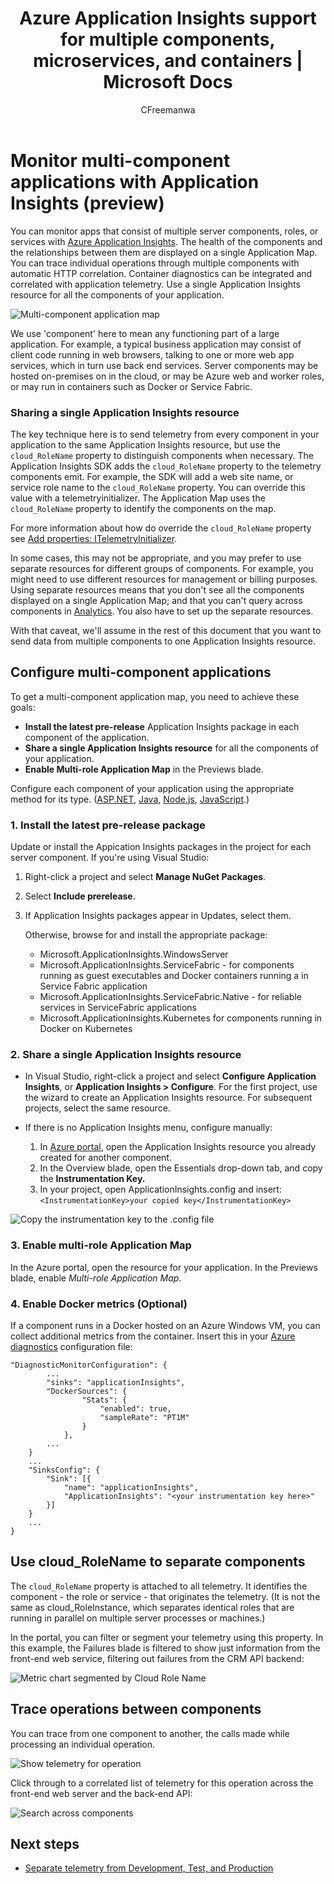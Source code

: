 ﻿---
title: Azure Application Insights support for multiple components, microservices, and containers | Microsoft Docs
description: Monitoring apps that consist of multiple components or roles for performance and usage.
services: application-insights
documentationcenter: ''
author: CFreemanwa
manager: carmonm

ms.service: application-insights
ms.workload: tbd
ms.tgt_pltfrm: ibiza
ms.devlang: na
ms.topic: article
ms.date: 05/17/2017
ms.author: bwren

---
# Monitor multi-component applications with Application Insights (preview)

You can monitor apps that consist of multiple server components, roles, or services with [Azure Application Insights](app-insights-overview.md). The health of the components and the relationships between them are displayed on a single Application Map. You can trace individual operations through multiple components with automatic HTTP correlation. Container diagnostics can be integrated and correlated with application telemetry. Use a single Application Insights resource for all the components of your application. 

![Multi-component application map](./media/app-insights-monitor-multi-role-apps/app-map.png)

We use 'component' here to mean any functioning part of a large application. For example, a typical business application may consist of client code running in web browsers, talking to one or more web app services, which in turn use back end services. Server components may be hosted on-premises on in the cloud, or may be Azure web and worker roles, or may run in containers such as Docker or Service Fabric. 

### Sharing a single Application Insights resource 

The key technique here is to send telemetry from every component in your application to the same Application Insights resource, but use the `cloud_RoleName` property to distinguish components when necessary. The Application Insights SDK adds the `cloud_RoleName` property to the telemetry components emit. For example, the SDK will add a web site name, or service role name to the `cloud_RoleName` property. You can override this value with a telemetryinitializer. The Application Map uses the `cloud_RoleName` property to identify the components on the map.

For more information about how do override the `cloud_RoleName` property see [Add properties: ITelemetryInitializer](app-insights-api-filtering-sampling.md#add-properties-itelemetryinitializer).  

In some cases, this may not be appropriate, and you may prefer to use separate resources for different groups of components. For example, you might need to use different resources for management or billing purposes. Using separate resources means that you don't see all the components displayed on a single Application Map; and that you can't query across components in [Analytics](app-insights-analytics.md). You also have to set up the separate resources.

With that caveat, we'll assume in the rest of this document that you want to send data from multiple components to one Application Insights resource.

## Configure multi-component applications

To get a multi-component application map, you need to achieve these goals:

* **Install the latest pre-release** Application Insights package in each component of the application. 
* **Share a single Application Insights resource** for all the components of your application.
* **Enable Multi-role Application Map** in the Previews blade.

Configure each component of your application using the appropriate method for its type. ([ASP.NET](app-insights-asp-net.md), [Java](app-insights-java-get-started.md), [Node.js](app-insights-nodejs.md), [JavaScript](app-insights-javascript.md).)

### 1. Install the latest pre-release package

Update or install the Appication Insights packages in the project for each server component. If you're using Visual Studio:

1. Right-click a project and select **Manage NuGet Packages**. 
2. Select **Include prerelease**.
3. If Application Insights packages appear in Updates, select them. 

    Otherwise, browse for and install the appropriate package:
    
    * Microsoft.ApplicationInsights.WindowsServer
    * Microsoft.ApplicationInsights.ServiceFabric - for components running as guest executables and Docker containers running a in Service Fabric application
    * Microsoft.ApplicationInsights.ServiceFabric.Native - for reliable services in ServiceFabric applications
    * Microsoft.ApplicationInsights.Kubernetes for components running in Docker on Kubernetes

### 2. Share a single Application Insights resource

* In Visual Studio, right-click a project and select **Configure Application Insights**, or **Application Insights > Configure**. For the first project, use the wizard to create an Application Insights resource. For subsequent projects, select the same resource.
* If there is no Application Insights menu, configure manually:

   1. In [Azure portal](https://portal,azure.com), open the Application Insights resource you already created for another component.
   2. In the Overview blade, open the Essentials drop-down tab, and copy the **Instrumentation Key.**
   3. In your project, open ApplicationInsights.config and insert: `<InstrumentationKey>your copied key</InstrumentationKey>`

![Copy the instrumentation key to the .config file](./media/app-insights-monitor-multi-role-apps/copy-instrumentation-key.png)


### 3. Enable multi-role Application Map

In the Azure portal, open the resource for your application. In the Previews blade, enable *Multi-role Application Map*.

### 4. Enable Docker metrics (Optional) 

If a component runs in a Docker hosted on an Azure Windows VM, you can collect additional metrics from the container. Insert this in your [Azure diagnostics](../monitoring-and-diagnostics/azure-diagnostics.md) configuration file:

```
"DiagnosticMonitorConfiguration": {
        ...
        "sinks": "applicationInsights",
        "DockerSources": {
                "Stats": {
                    "enabled": true,
                    "sampleRate": "PT1M"
                }
            },
        ...
    }
    ...   
    "SinksConfig": {
        "Sink": [{
            "name": "applicationInsights",
            "ApplicationInsights": "<your instrumentation key here>"
        }]
    }
    ...
}

```

## Use cloud_RoleName to separate components

The `cloud_RoleName` property is attached to all telemetry. It identifies the component - the role or service - that originates the telemetry. (It is not the same as cloud_RoleInstance, which separates identical roles that are running in parallel on multiple server processes or machines.)

In the portal, you can filter or segment your telemetry using this property. In this example, the Failures blade is filtered to show just information from the front-end web service, filtering out failures from the CRM API backend:

![Metric chart segmented by Cloud Role Name](./media/app-insights-monitor-multi-role-apps/cloud-role-name.png)

## Trace operations between components

You can trace from one component to another, the calls made while processing an individual operation.


![Show telemetry for operation](./media/app-insights-monitor-multi-role-apps/show-telemetry-for-operation.png)

Click through to a correlated list of telemetry for this operation across the front-end web server and the back-end API:

![Search across components](./media/app-insights-monitor-multi-role-apps/search-across-components.png)


## Next steps

* [Separate telemetry from Development, Test, and Production](app-insights-separate-resources.md)
